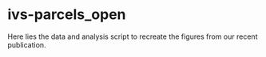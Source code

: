 # ivs-parcels_open

Here lies the data and analysis script to recreate the figures from our recent publication. 
